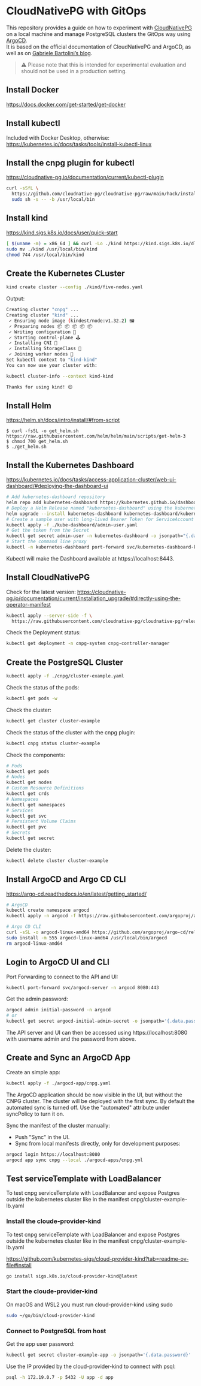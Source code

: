 # CloudNativePG with GitOps

This repository provides a guide on how to experiment with [CloudNativePG](https://cloudnative-pg.io) on a local machine and manage PostgreSQL clusters the GitOps way using [ArgoCD](https://argo-cd.readthedocs.io/).  
It is based on the official documentation of CloudNativePG and ArgoCD, as well as on [Gabriele Bartolini’s blog](https://www.gabrielebartolini.it/articles/).  

> ⚠️ Please note that this is intended for experimental evaluation and should not be used in a production setting.

## Install Docker 
https://docs.docker.com/get-started/get-docker

## Install kubectl
Included with Docker Desktop, otherwise:  
https://kubernetes.io/docs/tasks/tools/install-kubectl-linux  

## Install the cnpg plugin for kubectl
https://cloudnative-pg.io/documentation/current/kubectl-plugin

```bash
curl -sSfL \
  https://github.com/cloudnative-pg/cloudnative-pg/raw/main/hack/install-cnpg-plugin.sh | \
  sudo sh -s -- -b /usr/local/bin
```
## Install kind
https://kind.sigs.k8s.io/docs/user/quick-start  
```bash
[ $(uname -m) = x86_64 ] && curl -Lo ./kind https://kind.sigs.k8s.io/dl/v0.27.0/kind-linux-amd64  
sudo mv ./kind /usr/local/bin/kind  
chmod 744 /usr/local/bin/kind  
```

## Create the Kubernetes CLuster
```bash
kind create cluster --config ./kind/five-nodes.yaml
```
Output:

```bash
Creating cluster "cnpg" ...
Creating cluster "kind" ...
 ✓ Ensuring node image (kindest/node:v1.32.2) 🖼 
 ✓ Preparing nodes 📦 📦 📦 📦 📦  
 ✓ Writing configuration 📜 
 ✓ Starting control-plane 🕹️ 
 ✓ Installing CNI 🔌 
 ✓ Installing StorageClass 💾 
 ✓ Joining worker nodes 🚜 
Set kubectl context to "kind-kind"
You can now use your cluster with:

kubectl cluster-info --context kind-kind

Thanks for using kind! 😊
```

## Install Helm
https://helm.sh/docs/intro/install/#from-script
```console
$ curl -fsSL -o get_helm.sh https://raw.githubusercontent.com/helm/helm/main/scripts/get-helm-3
$ chmod 700 get_helm.sh
$ ./get_helm.sh
```
## Install the Kubernetes Dashboard
https://kubernetes.io/docs/tasks/access-application-cluster/web-ui-dashboard/#deploying-the-dashboard-ui
```bash
# Add kubernetes-dashboard repository
helm repo add kubernetes-dashboard https://kubernetes.github.io/dashboard/
# Deploy a Helm Release named "kubernetes-dashboard" using the kubernetes-dashboard chart
helm upgrade --install kubernetes-dashboard kubernetes-dashboard/kubernetes-dashboard --create-namespace --namespace kubernetes-dashboard
# Create a sample user with long-lived Bearer Token for ServiceAccount
kubectl apply -f ./kube-dashboard/admin-user.yaml
# Get the token from the Secret
kubectl get secret admin-user -n kubernetes-dashboard -o jsonpath="{.data.token}" | base64 -d
# Start the command line proxy
kubectl -n kubernetes-dashboard port-forward svc/kubernetes-dashboard-kong-proxy 8443:443
```
Kubectl will make the Dashboard available at https://localhost:8443.

## Install CloudNativePG
Check for the latest version:
https://cloudnative-pg.io/documentation/current/installation_upgrade/#directly-using-the-operator-manifest

```bash
kubectl apply --server-side -f \
  https://raw.githubusercontent.com/cloudnative-pg/cloudnative-pg/release-1.25/releases/cnpg-1.25.1.yaml
```

Check the Deployment status:
```bash
kubectl get deployment -n cnpg-system cnpg-controller-manager
```

## Create the PostgreSQL Cluster
```bash
kubectl apply -f ./cnpg/cluster-example.yaml
```

Check the status of the pods:
```bash
kubectl get pods -w
```

Check the cluster:
```bash
kubectl get cluster cluster-example
```

Check the status of the cluster with the cnpg plugin:
```bash
kubectl cnpg status cluster-example
```

Check the components:
```bash
# Pods
kubectl get pods
# Nodes
kubectl get nodes
# Custom Resource Definitions
kubectl get crds 
# Namespaces
kubectl get namespaces
# Services
kubectl get svc
# Persistent Volume Claims
kubectl get pvc
# Secrets
kubectl get secret
```
Delete the cluster:

```bash
kubectl delete cluster cluster-example
```

## Install ArgoCD and Argo CD CLI
https://argo-cd.readthedocs.io/en/latest/getting_started/

```bash
# ArgoCD
kubectl create namespace argocd
kubectl apply -n argocd -f https://raw.githubusercontent.com/argoproj/argo-cd/stable/manifests/install.yaml
```

```bash
# Argo CD CLI
curl -sSL -o argocd-linux-amd64 https://github.com/argoproj/argo-cd/releases/latest/download/argocd-linux-amd64
sudo install -m 555 argocd-linux-amd64 /usr/local/bin/argocd
rm argocd-linux-amd64
```
## Login to ArgoCD UI and CLI
Port Forwarding to connect to the API and UI:
```bash
kubectl port-forward svc/argocd-server -n argocd 8080:443
```

Get the admin password:
```bash
argocd admin initial-password -n argocd
# or
kubectl get secret argocd-initial-admin-secret -o jsonpath='{.data.password}' -n argocd | base64 --decode && echo
```

The API server and UI can then be accessed using https://localhost:8080 with username admin and the password from above.

## Create and Sync an ArgoCD App
Create an simple app: 
```bash
kubectl apply -f ./argocd-app/cnpg.yaml
```
The ArgoCD application should be now visible in the UI, but without the CNPG cluster. The cluster will be deployed with the first sync.
By default the automated sync is turned off. Use the "automated" attribute under syncPolicy to turn it on.

Sync the manifest of the cluster manually:
  - Push "Sync" in the UI.
  - Sync from local manifests directly, only for development purposes:
```bash
argocd login https://localhost:8080 
argocd app sync cnpg --local ./argocd-apps/cnpg.yml
```
## Test serviceTemplate with LoadBalancer 
To test cnpg serviceTemplate with LoadBalancer and expose Postgres outside the kubernetes cluster like in the manifest cnpg/cluster-example-lb.yaml

### Install the cloude-provider-kind
To test cnpg serviceTemplate with LoadBalancer and expose Postgres outside the kubernetes cluster like in the manifest cnpg/cluster-example-lb.yaml

https://github.com/kubernetes-sigs/cloud-provider-kind?tab=readme-ov-file#install

```bash
go install sigs.k8s.io/cloud-provider-kind@latest
```
### Start the cloude-provider-kind
On macOS and WSL2 you must run cloud-provider-kind using sudo
```bash
sudo ~/go/bin/cloud-provider-kind
```

### Connect to PostgreSQL from host
Get the app user password:
```bash
kubectl get secret cluster-example-app -o jsonpath='{.data.password}' | base64 --decode && echo
```
Use the IP provided by the cloud-provider-kind to connect with psql:
```bash
psql -h 172.19.0.7 -p 5432 -U app -d app
```